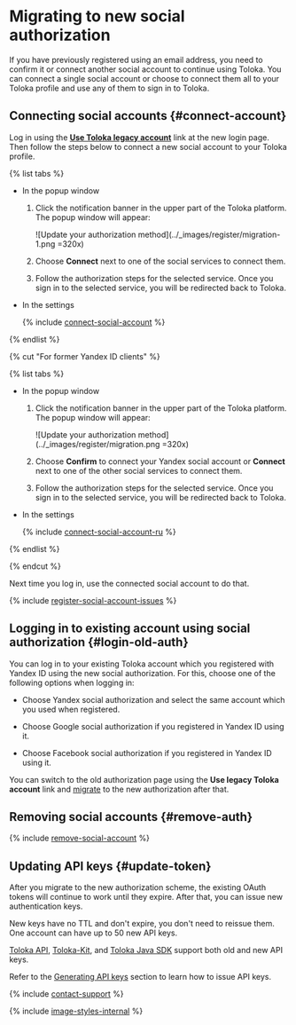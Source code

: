 # Migrating to new social authorization

If you have previously registered using an email address, you need to confirm it or connect another social account to continue using Toloka. You can connect a single social account or choose to connect them all to your Toloka profile and use any of them to sign in to Toloka.

## Connecting social accounts {#connect-account}

Log in using the **[Use Toloka legacy account](https://passport.toloka.ai/auth?origin=toloka_requesters&retpath=https%3A%2F%2Fplatform.toloka.ai%2Fauth%2Fsignup%3Frole%3DREQUESTER)** link at the new login page. Then follow the steps below to connect a new social account to your Toloka profile.

{% list tabs %}

- In the popup window

  1. Click the notification banner in the upper part of the Toloka platform. The popup window will appear:

      ![Update your authorization method](../_images/register/migration-1.png =320x)

  1. Choose **Connect** next to one of the social services to connect them.

  1. Follow the authorization steps for the selected service. Once you sign in to the selected service, you will be redirected back to Toloka.

- In the settings

  {% include [connect-social-account](../_includes/connect-social-account.md) %}

{% endlist %}

{% cut "For former Yandex ID clients" %}

{% list tabs %}

- In the popup window

  1. Click the notification banner in the upper part of the Toloka platform. The popup window will appear:

      ![Update your authorization method](../_images/register/migration.png =320x)

  1. Choose **Confirm** to connect your Yandex social account or **Connect** next to one of the other social services to connect them.

  1. Follow the authorization steps for the selected service. Once you sign in to the selected service, you will be redirected back to Toloka.

- In the settings

  {% include [connect-social-account-ru](../_includes/connect-social-account-ru.md) %}

{% endlist %}

{% endcut %}

Next time you log in, use the connected social account to do that.

{% include [register-social-account-issues](../_includes/register/social-account-issues.md) %}

## Logging in to existing account using social authorization {#login-old-auth}

You can log in to your existing Toloka account which you registered with Yandex ID using the new social authorization. For this, choose one of the following options when logging in:

- Choose Yandex social authorization and select the same account which you used when registered.

- Choose Google social authorization if you registered in Yandex ID using it.

- Choose Facebook social authorization if you registered in Yandex ID using it.

You can switch to the old authorization page using the **Use legacy Toloka account** link and [migrate](#connect-account) to the new authorization after that.

## Removing social accounts {#remove-auth}

{% include [remove-social-account](../_includes/remove-social-account.md) %}

## Updating API keys {#update-token}

After you migrate to the new authorization scheme, the existing OAuth tokens will continue to work until they expire. After that, you can issue new authentication keys.

New keys have no TTL and don't expire, you don't need to reissue them. One account can have up to 50 new API keys.

[Toloka API](https://toloka.ai/docs/api/api-reference/), [Toloka-Kit](../../toloka-kit/index.md), and [Toloka Java SDK](https://github.com/toloka/toloka-java-sdk/) support both old and new API keys.

Refer to the [Generating API keys](api-token.md) section to learn how to issue API keys.

{% include [contact-support](../_includes/contact-support.md) %}

{% include [image-styles-internal](../../../_includes/image-styles-internal.md) %}